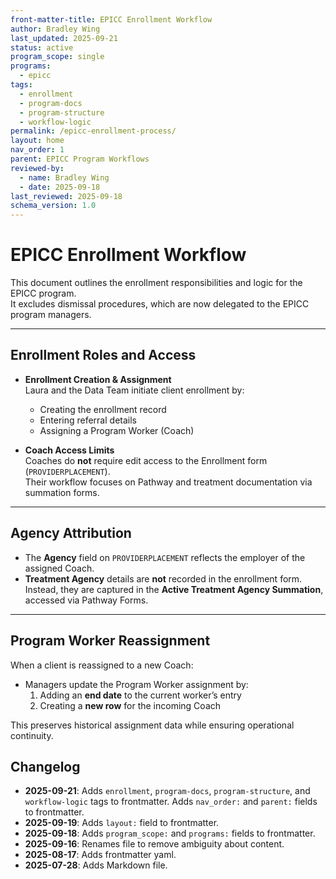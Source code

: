 ```yaml
---
front-matter-title: EPICC Enrollment Workflow  
author: Bradley Wing
last_updated: 2025-09-21
status: active
program_scope: single
programs:
  - epicc
tags:
  - enrollment
  - program-docs
  - program-structure
  - workflow-logic
permalink: /epicc-enrollment-process/
layout: home
nav_order: 1
parent: EPICC Program Workflows
reviewed-by:
  - name: Bradley Wing
  - date: 2025-09-18
last_reviewed: 2025-09-18
schema_version: 1.0
---
```


# EPICC Enrollment Workflow

This document outlines the enrollment responsibilities and logic for the EPICC program.  
It excludes dismissal procedures, which are now delegated to the EPICC program managers.

---

## Enrollment Roles and Access

- **Enrollment Creation & Assignment**  
  Laura and the Data Team initiate client enrollment by:  
  - Creating the enrollment record  
  - Entering referral details  
  - Assigning a Program Worker (Coach)

- **Coach Access Limits**  
  Coaches do **not** require edit access to the Enrollment form (`PROVIDERPLACEMENT`).  
  Their workflow focuses on Pathway and treatment documentation via summation forms.

---

## Agency Attribution

- The **Agency** field on `PROVIDERPLACEMENT` reflects the employer of the assigned Coach.  
- **Treatment Agency** details are **not** recorded in the enrollment form.  
  Instead, they are captured in the **Active Treatment Agency Summation**, accessed via Pathway Forms.

---

## Program Worker Reassignment

When a client is reassigned to a new Coach:

- Managers update the Program Worker assignment by:  
  1. Adding an **end date** to the current worker’s entry  
  2. Creating a **new row** for the incoming Coach

This preserves historical assignment data while ensuring operational continuity.  

## Changelog

- **2025-09-21**: Adds `enrollment`, `program-docs`, `program-structure`, and `workflow-logic` tags to frontmatter. Adds `nav_order:` and `parent:` fields to frontmatter.
- **2025-09-19**: Adds `layout:` field to frontmatter.
- **2025-09-18**: Adds `program_scope:` and `programs:` fields to frontmatter.
- **2025-09-16**: Renames file to remove ambiguity about content.
- **2025-08-17**: Adds frontmatter yaml.
- **2025-07-28**: Adds Markdown file.
